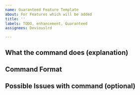 ```yaml
---
name: Guaranteed Feature Template
about: For Features which will be added
title: ''
labels: TODO, enhancement, Guaranteed
assignees: Deviouslrd

---
```


## What the command does (explanation)


## Command Format


## Possible Issues with command (optional)
